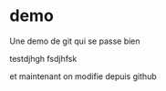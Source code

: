 demo
====

Une demo de git qui se passe bien

testdjhgh fsdjhfsk

et maintenant on modifie depuis github
